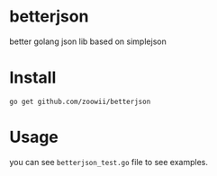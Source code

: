 betterjson
====================

better golang json lib based on simplejson

# Install
```
go get github.com/zoowii/betterjson
```

# Usage

you can see `betterjson_test.go` file to see examples.

